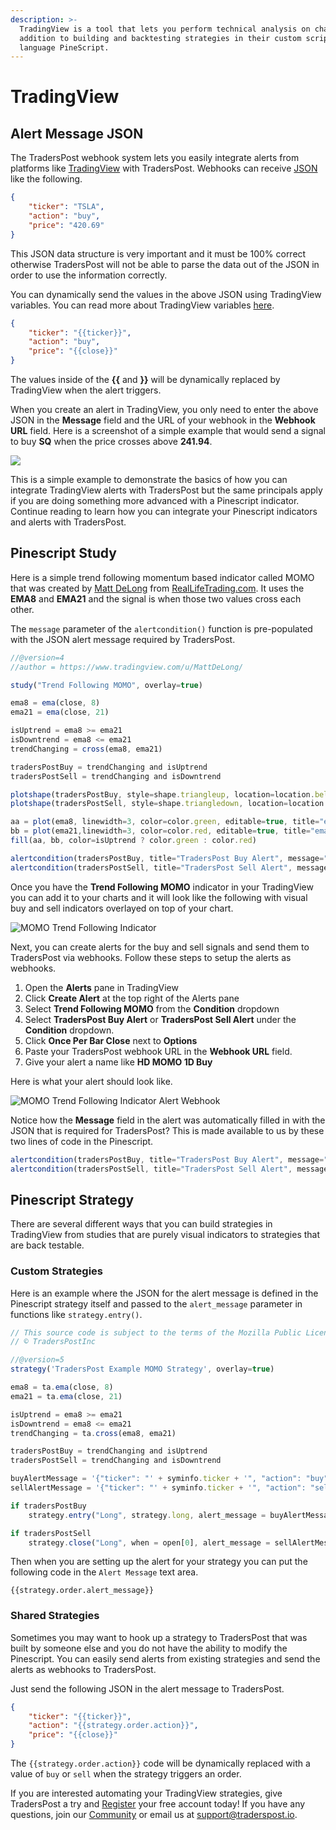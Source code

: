 ```yaml
---
description: >-
  TradingView is a tool that lets you perform technical analysis on charts in
  addition to building and backtesting strategies in their custom scripting
  language PineScript.
---
```


# TradingView

## Alert Message JSON

The TradersPost webhook system lets you easily integrate alerts from platforms like [TradingView](https://www.tradingview.com/?offer\_id=10\&aff\_id=26514) with TradersPost. Webhooks can receive [JSON](https://en.wikipedia.org/wiki/JSON) like the following.

```json
{
    "ticker": "TSLA",
    "action": "buy",
    "price": "420.69"
}
```

This JSON data structure is very important and it must be 100% correct otherwise TradersPost will not be able to parse the data out of the JSON in order to use the information correctly.

You can dynamically send the values in the above JSON using TradingView variables. You can read more about TradingView variables [here](https://www.tradingview.com/support/solutions/43000531021-how-to-use-a-variable-value-in-alert/?offer\_id=10\&aff\_id=26514).

```json
{
    "ticker": "{{ticker}}",
    "action": "buy",
    "price": "{{close}}"
}
```

The values inside of the **{{** and **}}** will be dynamically replaced by TradingView when the alert triggers.

When you create an alert in TradingView, you only need to enter the above JSON in the **Message** field and the URL of your webhook in the **Webhook URL** field. Here is a screenshot of a simple example that would send a signal to buy **SQ** when the price crosses above **241.94**.

![](https://traderspost.io/images/docs/trading-view/alert-window.png)

This is a simple example to demonstrate the basics of how you can integrate TradingView alerts with TradersPost but the same principals apply if you are doing something more advanced with a Pinescript indicator. Continue reading to learn how you can integrate your Pinescript indicators and alerts with TradersPost.

## Pinescript Study

Here is a simple trend following momentum based indicator called MOMO that was created by [Matt DeLong](https://www.tradingview.com/u/MattDeLong/?offer\_id=10\&aff\_id=26514) from [RealLifeTrading.com](https://lddy.no/u5jf). It uses the **EMA8** and **EMA21** and the signal is when those two values cross each other.

The `message` parameter of the `alertcondition()` function is pre-populated with the JSON alert message required by TradersPost.

```javascript
//@version=4
//author = https://www.tradingview.com/u/MattDeLong/

study("Trend Following MOMO", overlay=true)

ema8 = ema(close, 8)
ema21 = ema(close, 21)

isUptrend = ema8 >= ema21
isDowntrend = ema8 <= ema21
trendChanging = cross(ema8, ema21)

tradersPostBuy = trendChanging and isUptrend
tradersPostSell = trendChanging and isDowntrend

plotshape(tradersPostBuy, style=shape.triangleup, location=location.belowbar, color=color.green, size=size.small, text='Buy')
plotshape(tradersPostSell, style=shape.triangledown, location=location.abovebar, color=color.red, size=size.small, text='Sell')

aa = plot(ema8, linewidth=3, color=color.green, editable=true, title="ema8")
bb = plot(ema21,linewidth=3, color=color.red, editable=true, title="ema21")
fill(aa, bb, color=isUptrend ? color.green : color.red)

alertcondition(tradersPostBuy, title="TradersPost Buy Alert", message="{\"ticker\": \"{{ticker}}\", \"action\": \"buy\", \"price\": {{close}}}")
alertcondition(tradersPostSell, title="TradersPost Sell Alert", message="{\"ticker\": \"{{ticker}}\", \"action\": \"sell\", \"price\": {{close}}}")
```

Once you have the **Trend Following MOMO** indicator in your TradingView you can add it to your charts and it will look like the following with visual buy and sell indicators overlayed on top of your chart.

![MOMO Trend Following Indicator](https://traderspost.io/images/docs/trading-view/momo-home-depot.png)

Next, you can create alerts for the buy and sell signals and send them to TradersPost via webhooks. Follow these steps to setup the alerts as webhooks.

1. Open the **Alerts** pane in TradingView
2. Click **Create Alert** at the top right of the Alerts pane
3. Select **Trend Following MOMO** from the **Condition** dropdown
4. Select **TradersPost Buy Alert** or **TradersPost Sell Alert** under the **Condition** dropdown.
5. Click **Once Per Bar Close** next to **Options**
6. Paste your TradersPost webhook URL in the **Webhook URL** field.
7. Give your alert a name like **HD MOMO 1D Buy**

Here is what your alert should look like.

![MOMO Trend Following Indicator Alert Webhook](https://traderspost.io/images/docs/trading-view/momo-home-depot-alert.png)

Notice how the **Message** field in the alert was automatically filled in with the JSON that is required for TradersPost? This is made available to us by these two lines of code in the Pinescript.

```javascript
alertcondition(tradersPostBuy, title="TradersPost Buy Alert", message="{\"ticker\": \"{{ticker}}\", \"action\": \"buy\", \"price\": {{close}}}")
alertcondition(tradersPostSell, title="TradersPost Sell Alert", message="{\"ticker\": \"{{ticker}}\", \"action\": \"sell\", \"price\": {{close}}}")
```

## Pinescript Strategy

There are several different ways that you can build strategies in TradingView from studies that are purely visual indicators to strategies that are back testable.

### Custom Strategies

Here is an example where the JSON for the alert message is defined in the Pinescript strategy itself and passed to the `alert_message` parameter in functions like `strategy.entry()`.

```javascript
// This source code is subject to the terms of the Mozilla Public License 2.0 at https://mozilla.org/MPL/2.0/
// © TradersPostInc

//@version=5
strategy('TradersPost Example MOMO Strategy', overlay=true)

ema8 = ta.ema(close, 8)
ema21 = ta.ema(close, 21)

isUptrend = ema8 >= ema21
isDowntrend = ema8 <= ema21
trendChanging = ta.cross(ema8, ema21)

tradersPostBuy = trendChanging and isUptrend
tradersPostSell = trendChanging and isDowntrend

buyAlertMessage = '{"ticker": "' + syminfo.ticker + '", "action": "buy", "price": ' + str.tostring(close) + '}'
sellAlertMessage = '{"ticker": "' + syminfo.ticker + '", "action": "sell", "price": ' + str.tostring(close) + '}'

if tradersPostBuy
    strategy.entry("Long", strategy.long, alert_message = buyAlertMessage)

if tradersPostSell
    strategy.close("Long", when = open[0], alert_message = sellAlertMessage)
```

Then when you are setting up the alert for your strategy you can put the following code in the `Alert Message` text area.

```
{{strategy.order.alert_message}} 
```

### Shared Strategies

Sometimes you may want to hook up a strategy to TradersPost that was built by someone else and you do not have the ability to modify the Pinescript. You can easily send alerts from existing strategies and send the alerts as webhooks to TradersPost.

Just send the following JSON in the alert message to TradersPost.

```json
{
    "ticker": "{{ticker}}",
    "action": "{{strategy.order.action}}",
    "price": "{{close}}"
}
```

The `{{strategy.order.action}}` code will be dynamically replaced with a value of `buy` or `sell` when the strategy triggers an order.

If you are interested automating your TradingView strategies, give TradersPost a try and [Register](https://traderspost.io/register) your free account today! If you have any questions, join our [Community](https://traderspost.io/community) or email us at [support@traderspost.io](mailto:support@traderspost.io).
